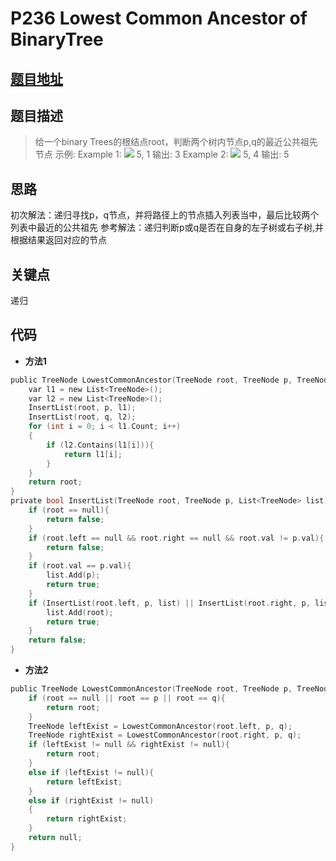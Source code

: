 #   P236 Lowest Common Ancestor of BinaryTree
  
  
  
##  [题目地址](https://leetcode.com/problems/lowest-common-ancestor-of-a-binary-tree/ )
  
  
  
##  题目描述
  
  
  
>给一个binary Trees的根结点root，判断两个树内节点p,q的最近公共祖先节点
>示例:
>Example 1:
>![](https://assets.leetcode.com/uploads/2018/12/14/binarytree.png )
>5,  1
>输出: 3
>Example 2:
>![](https://assets.leetcode.com/uploads/2018/12/14/binarytree.png )
>5, 4
>输出: 5
  
  
##  思路
  
  
初次解法：递归寻找p，q节点，并将路径上的节点插入列表当中，最后比较两个列表中最近的公共祖先 
参考解法：递归判断p或q是否在自身的左子树或右子树,并根据结果返回对应的节点
  
##  关键点
  
  
递归
  
##  代码
  
  
* **方法1**
```c
public TreeNode LowestCommonAncestor(TreeNode root, TreeNode p, TreeNode q) {
    var l1 = new List<TreeNode>();
    var l2 = new List<TreeNode>();
    InsertList(root, p, l1);
    InsertList(root, q, l2);
    for (int i = 0; i < l1.Count; i++)
    {
        if (l2.Contains(l1[i])){
            return l1[i];
        }
    }
    return root;
}
private bool InsertList(TreeNode root, TreeNode p, List<TreeNode> list){
    if (root == null){
        return false;
    }
    if (root.left == null && root.right == null && root.val != p.val){
        return false;
    }
    if (root.val == p.val){
        list.Add(p);
        return true;
    }
    if (InsertList(root.left, p, list) || InsertList(root.right, p, list)){
        list.Add(root);
        return true;
    }
    return false;
}
```

* **方法2**
```c
public TreeNode LowestCommonAncestor(TreeNode root, TreeNode p, TreeNode q) {
    if (root == null || root == p || root == q){
        return root;
    }
    TreeNode leftExist = LowestCommonAncestor(root.left, p, q);
    TreeNode rightExist = LowestCommonAncestor(root.right, p, q);
    if (leftExist != null && rightExist != null){
        return root;
    }
    else if (leftExist != null){
        return leftExist;
    }
    else if (rightExist != null)
    {
        return rightExist;
    }
    return null;
}
```
  
  